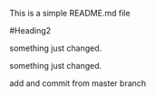 This is a simple README.md file

#Heading2

something just changed.

something just changed.

add and commit from master branch